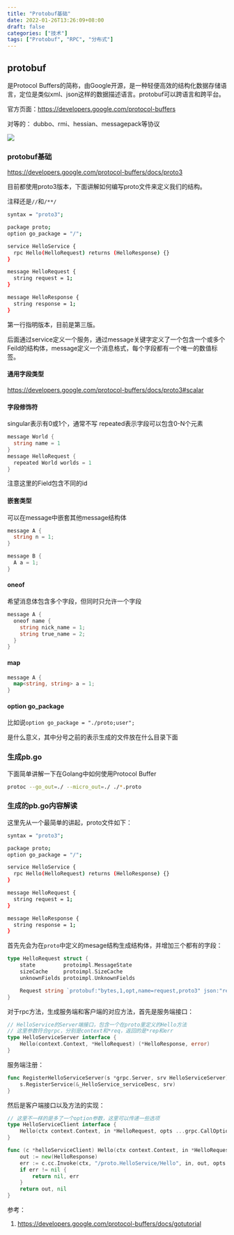 ```yaml
---
title: "Protobuf基础"
date: 2022-01-26T13:26:09+08:00
draft: false
categories: ["技术"]
tags: ["Protobuf", "RPC", "分布式"]
---
```


## protobuf

是Protocol Buffers的简称，由Google开源，是一种轻便高效的结构化数据存储语言，定位是类似xml、json这样的数据描述语言。protobuf可以跨语言和跨平台。

官方页面：https://developers.google.com/protocol-buffers

对等的： dubbo、rmi、hessian、messagepack等协议

![](https://s2.loli.net/2023/01/31/xFMfsWeLJPvlhpB.png)

### protobuf基础

https://developers.google.com/protocol-buffers/docs/proto3

目前都使用proto3版本，下面讲解如何编写proto文件来定义我们的结构。

注释还是`//`和`/**/`


```bash
syntax = "proto3";

package proto;
option go_package = "/";

service HelloService {
  rpc Hello(HelloRequest) returns (HelloResponse) {}
}

message HelloRequest {
  string request = 1;
}

message HelloResponse {
  string response = 1;
}
```

第一行指明版本，目前是第三版。

后面通过service定义一个服务，通过message关键字定义了一个包含一个或多个Feild的结构体，message定义一个消息格式，每个字段都有一个唯一的数值标签。

#### 通用字段类型

https://developers.google.com/protocol-buffers/docs/proto3#scalar

#### 字段修饰符

singular表示有0或1个，通常不写
repeated表示字段可以包含0-N个元素

```go
message World {
  string name = 1
}
message HelloRequest {
  repeated World worlds = 1
}
```

注意这里的Field包含不同的id

#### 嵌套类型

可以在message中嵌套其他message结构体

```go
message A {
  string n = 1;
}

message B {
  A a = 1;
}
```

#### oneof

希望消息体包含多个字段，但同时只允许一个字段

```go
message A {
  oneof name {
    string nick_name = 1;
    string true_name = 2;
  }
}
```

#### map

```go
message A {
  map<string, string> a = 1;
}
```

#### option go_package

比如说`option go_package = "./proto;user";`

是什么意义，其中分号之前的表示生成的文件放在什么目录下面

### 生成pb.go

下面简单讲解一下在Golang中如何使用Protocol Buffer

```bash
protoc --go_out=./ --micro_out=./ ./*.proto
```

### 生成的pb.go内容解读

这里先从一个最简单的讲起，proto文件如下：
```bash
syntax = "proto3";

package proto;
option go_package = "/";

service HelloService {
  rpc Hello(HelloRequest) returns (HelloResponse) {}
}

message HelloRequest {
  string request = 1;
}

message HelloResponse {
  string response = 1;
}
```

首先先会为在`proto`中定义的mesage结构生成结构体，并增加三个都有的字段：

```go
type HelloRequest struct {
	state         protoimpl.MessageState
	sizeCache     protoimpl.SizeCache
	unknownFields protoimpl.UnknownFields

	Request string `protobuf:"bytes,1,opt,name=request,proto3" json:"request,omitempty"`
}
```

对于rpc方法，生成服务端和客户端的对应方法，首先是服务端接口：
```go
// HelloService的Server端接口，包含一个在proto里定义的Hello方法
// 这里参数符合grpc，分别是context和*req，返回的是*rep和err
type HelloServiceServer interface {
	Hello(context.Context, *HelloRequest) (*HelloResponse, error)
}
```

服务端注册：
```go
func RegisterHelloServiceServer(s *grpc.Server, srv HelloServiceServer) {
	s.RegisterService(&_HelloService_serviceDesc, srv)
}
```


然后是客户端接口以及方法的实现：
```go
// 这里不一样的是多了一个option参数，这里可以传递一些选项
type HelloServiceClient interface {
	Hello(ctx context.Context, in *HelloRequest, opts ...grpc.CallOption) (*HelloResponse, error)
}

func (c *helloServiceClient) Hello(ctx context.Context, in *HelloRequest, opts ...grpc.CallOption) (*HelloResponse, error) {
	out := new(HelloResponse)
	err := c.cc.Invoke(ctx, "/proto.HelloService/Hello", in, out, opts...)
	if err != nil {
		return nil, err
	}
	return out, nil
}
```

参考：
1. https://developers.google.com/protocol-buffers/docs/gotutorial
